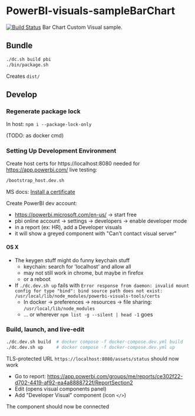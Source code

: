 # PowerBI-visuals-sampleBarChart
[![Build Status](https://travis-ci.org/Microsoft/PowerBI-visuals-samplebarchart.svg?branch=master)](https://travis-ci.org/Microsoft/PowerBI-visuals-samplebarchart)
Bar Chart Custom Visual sample.

## Bundle

```bash
./dc.sh build pbi
./bin/package.sh
```

Creates `dist/`

## Develop

### Regenerate package lock

In host: `npm i --package-lock-only`

(TODO: as docker cmd)


### Setting Up Development Environment

Create host certs for https://localhost:8080 needed for https://app.powerbi.com/ live testing:

```bash
/bootstrap_host.dev.sh 
```

MS docs: [Install a certificate](https://docs.microsoft.com/en-us/power-bi/developer/visuals/environment-setup?tabs=sdk2osx)

Create PowerBI dev account:

* https://powerbi.microsoft.com/en-us/ -> start free
* pbi online account -> settings -> developers -> enable developer mode
* in a report (ex: HR), add a Developer visuals
* it will show a greyed component with "Can't contact visual server"

#### OS X


* The keygen stuff might do funny keychain stuff
  * keychain: search for 'localhost' and allow all
  * may not still work in chrome, but maybe in firefox
  * or a reboot
* If `./dc.dev.sh up` fails with `Error response from daemon: invalid mount config for type "bind": bind source path does not exist: /usr/local/lib/node_modules/powerbi-visuals-tools/certs`
  * In docker -> preferences -> resources -> file sharing: `/usr/local/lib/node_modules`
  * ... or wherever `npm list -g --silent | head -1` goes


### Build, launch, and live-edit

```bash
./dc.dev.sh build  # docker compose -f docker-compose.dev.yml build
./dc.dev.sh up     # docker compose -f docker-compose.dev.yml up
```

TLS-protected URL `https://localhost:8080/assets/status` should now work

* Go to report: https://app.powerbi.com/groups/me/reports/ce302f22-d702-4419-af92-ea4a8888722f/ReportSection2
* Edit (opens visual components panel)
* Add "Developer Visual" component (icon `</>`)

The component should now be connected
